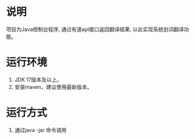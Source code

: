 # 说明
项目为Java控制台程序, 通过有道api接口返回翻译结果, 以此实现系统划词翻译功能。

# 运行环境
1. JDK 17版本及以上。  
2. 安装maven，建议使用最新版本。  

# 运行方式
1. 通过java -jar 命令调用
